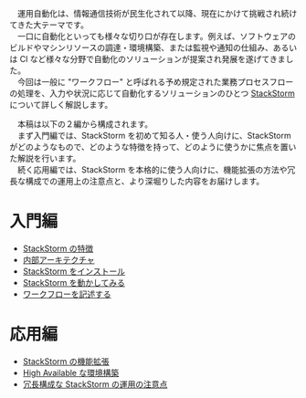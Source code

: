 　運用自動化は、情報通信技術が民生化されて以降、現在にかけて挑戦され続けてきた大テーマです。  
　一口に自動化といっても様々な切り口が存在します。例えば、ソフトウェアのビルドやマシンリソースの調達・環境構築、または監視や通知の仕組み、あるいは CI など様々な分野で自動化のソリューションが提案され発展を遂げてきました。  
　今回は一般に "ワークフロー" と呼ばれる予め規定された業務プロセスフローの処理を、入力や状況に応じて自動化するソリューションのひとつ [StackStorm](https://stackstorm.com/) について詳しく解説します。  

　本稿は以下の２編から構成されます。  
　まず入門編では、StackStorm を初めて知る人・使う人向けに、StackStorm がどのようなもので、どのような特徴を持って、どのように使うかに焦点を置いた解説を行います。  
　続く応用編では、StackStorm を本格的に使う人向けに、機能拡張の方法や冗長な構成での運用上の注意点と、より深堀りした内容をお届けします。  

# 入門編
* [StackStorm の特徴](https://github.com/userlocalhost2000/st2-draft/blob/master/chapter1-1.md)
* [内部アーキテクチャ](https://github.com/userlocalhost2000/st2-draft/blob/master/chapter1-2.md)
* [StackStorm をインストール](https://github.com/userlocalhost2000/st2-draft/blob/master/chapter1-3.md)
* [StackStorm を動かしてみる](https://github.com/userlocalhost2000/st2-draft/blob/master/chapter1-4.md)
* [ワークフローを記述する](https://github.com/userlocalhost2000/st2-draft/blob/master/chapter1-5.md)

# 応用編
* [StackStorm の機能拡張](https://github.com/userlocalhost2000/st2-draft/blob/master/chapter2-1.md)
* [High Available な環境構築](https://github.com/userlocalhost2000/st2-draft/blob/master/chapter2-2.md)
* [冗長構成な StackStorm の運用の注意点](https://github.com/userlocalhost2000/st2-draft/blob/master/chapter2-3.md)
